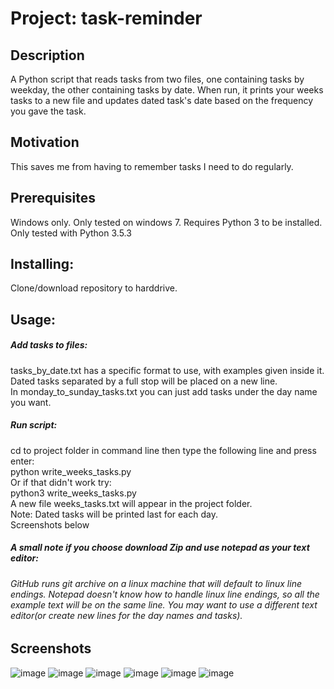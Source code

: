 # Project: task-reminder

## Description
A Python script that reads tasks from two files, one containing tasks by weekday, the other containing tasks by date. When run, it prints your weeks tasks to a new file and updates dated task's date based on the frequency you gave the task.

## Motivation
This saves me from having to remember tasks I need to do regularly.

## Prerequisites
Windows only. Only tested on windows 7. 
Requires Python 3 to be installed. Only tested with Python 3.5.3

## Installing: 
Clone/download repository to harddrive.

## Usage:

##### Add tasks to files:
tasks_by_date.txt has a specific format to use, with examples given inside it.  
Dated tasks separated by a full stop will be placed on a new line.  
In monday_to_sunday_tasks.txt you can just add tasks under the day name you want.
##### Run script:
cd to project folder in command line then type the following line and press enter:  
python write_weeks_tasks.py  
Or if that didn't work try:  
python3 write_weeks_tasks.py  
A new file weeks_tasks.txt will appear in the project folder.  
Note: Dated tasks will be printed last for each day.  
Screenshots below  

##### A small note if you choose download Zip and use notepad as your text editor: 
###### GitHub runs git archive on a linux machine that will default to linux line endings. Notepad doesn't know how to handle linux line endings, so all the example text will be on the same line. You may want to use a different text editor(or create new lines for the day names and tasks).

## Screenshots

![image](https://user-images.githubusercontent.com/31293098/47236776-0f1f3b80-d3d5-11e8-9ed9-37b8d12c9bdb.png)
![image](https://user-images.githubusercontent.com/31293098/47232654-29065180-d3c8-11e8-8cd9-f22c6d0a25ae.png)
![image](https://user-images.githubusercontent.com/31293098/47232658-2dcb0580-d3c8-11e8-94c1-770de6438a97.png)
![image](https://user-images.githubusercontent.com/31293098/47231868-05420c00-d3c6-11e8-8a06-566c3fb2273c.png)
![image](https://user-images.githubusercontent.com/31293098/47231886-0ffca100-d3c6-11e8-8a37-dc55b9dcb349.png)
![image](https://user-images.githubusercontent.com/31293098/47231898-1559eb80-d3c6-11e8-9f06-bae6ea2e2c9b.png)
